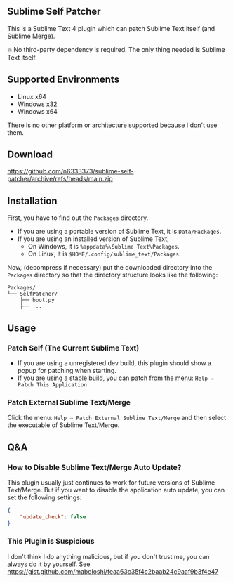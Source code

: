 ## Sublime Self Patcher

This is a Sublime Text 4 plugin which can patch Sublime Text itself (and Sublime Merge).

🔥 No third-party dependency is required. The only thing needed is Sublime Text itself.

## Supported Environments

- Linux x64
- Windows x32
- Windows x64

There is no other platform or architecture supported because I don't use them.

## Download

https://github.com/n6333373/sublime-self-patcher/archive/refs/heads/main.zip

## Installation

First, you have to find out the `Packages` directory.

- If you are using a portable version of Sublime Text, it is `Data/Packages`.
- If you are using an installed version of Sublime Text,
  - On Windows, it is `%appdata%\Sublime Text\Packages`.
  - On Linux, it is `$HOME/.config/sublime_text/Packages`.

Now, (decompress if necessary) put the downloaded directory into the `Packages` directory
so that the directory structure looks like the following:

```text
Packages/
└── SelfPatcher/
    ├── boot.py
    ├── ...
```

## Usage

### Patch Self (The Current Sublime Text)

- If you are using a unregistered dev build, this plugin should show a popup for patching when starting.
- If you are using a stable build, you can patch from the menu: `Help ⇒ Patch This Application`

### Patch External Sublime Text/Merge

Click the menu: `Help ⇒ Patch External Sublime Text/Merge` and then select the executable of Sublime Text/Merge.

## Q&A

### How to Disable Sublime Text/Merge Auto Update?

This plugin usually just continues to work for future versions of Sublime Text/Merge.
But if you want to disable the application auto update, you can set the following settings:

```json
{
    "update_check": false
}
```

### This Plugin is Suspicious

I don't think I do anything malicious, but if you don't trust me, you can always do it by yourself.
See https://gist.github.com/maboloshi/feaa63c35f4c2baab24c9aaf9b3f4e47
